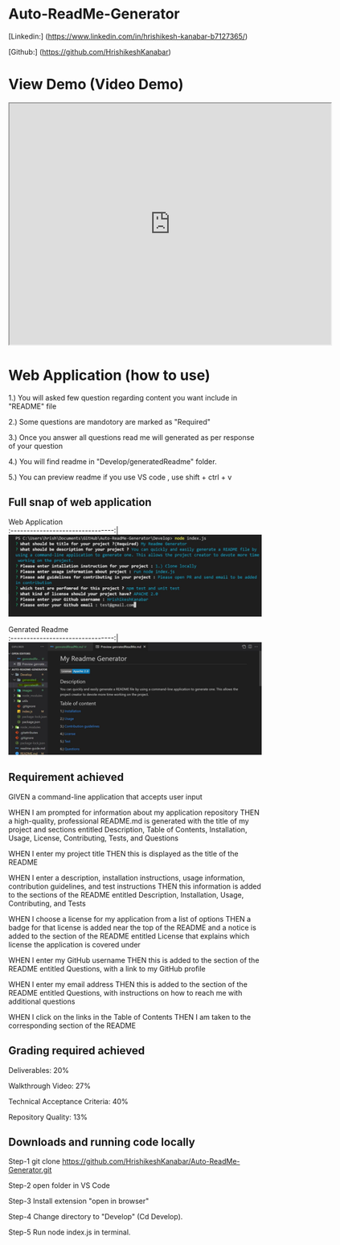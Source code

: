 # Auto-ReadMe-Generator
 
[Linkedin:] (https://www.linkedin.com/in/hrishikesh-kanabar-b7127365/)

[Github:] (https://github.com/HrishikeshKanabar)

# View Demo (Video Demo)

<iframe src="https://drive.google.com/file/d/1ucVM6828aM_Xiw6zMAEiVgXQof5R-sei/preview" width="640" height="480" allow="autoplay"></iframe>


# Web Application (how to use)

 1.) You will asked few question regarding content you want include in "README" file

 2.) Some questions are mandotory are marked as "Required"

 3.) Once you answer all questions read me will generated as per response of your question

 4.) You will find readme in "Develop/generatedReadme" folder.

 5.) You can preview readme if you use VS code , use shift + ctrl + v



## Full snap of web application

 Web Application        
:--------------------------------:|
![Web Application](https://github.com/HrishikeshKanabar/Auto-ReadMe-Generator/blob/main/Develop/images/questions.JPG)      

Genrated Readme  
:--------------------------------:|
![Genrated Readme ](https://github.com/HrishikeshKanabar/Auto-ReadMe-Generator/blob/main/Develop/images/readme.JPG)  

## Requirement achieved 

GIVEN a command-line application that accepts user input

WHEN I am prompted for information about my application repository
THEN a high-quality, professional README.md is generated with the title of my project and sections entitled Description, Table of Contents, Installation, Usage, License, Contributing, Tests, and Questions

WHEN I enter my project title
THEN this is displayed as the title of the README

WHEN I enter a description, installation instructions, usage information, contribution guidelines, and test instructions
THEN this information is added to the sections of the README entitled Description, Installation, Usage, Contributing, and Tests

WHEN I choose a license for my application from a list of options
THEN a badge for that license is added near the top of the README and a notice is added to the section of the README entitled License that explains which license the application is covered under

WHEN I enter my GitHub username
THEN this is added to the section of the README entitled Questions, with a link to my GitHub profile

WHEN I enter my email address
THEN this is added to the section of the README entitled Questions, with instructions on how to reach me with additional questions

WHEN I click on the links in the Table of Contents
THEN I am taken to the corresponding section of the README


## Grading required achieved

Deliverables: 20%

Walkthrough Video: 27%

Technical Acceptance Criteria: 40%

Repository Quality: 13%

## Downloads and running code locally

Step-1 git clone https://github.com/HrishikeshKanabar/Auto-ReadMe-Generator.git

Step-2 open folder in VS Code

Step-3 Install extension "open in browser"

Step-4 Change directory to "Develop" (Cd Develop).

Step-5 Run node index.js in terminal.





